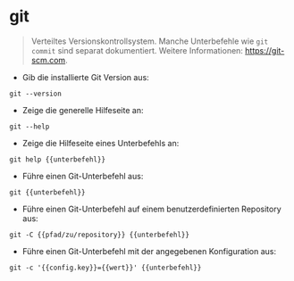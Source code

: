 # git

> Verteiltes Versionskontrollsystem.
> Manche Unterbefehle wie `git commit` sind separat dokumentiert.
> Weitere Informationen: <https://git-scm.com>.

- Gib die installierte Git Version aus:

`git --version`

- Zeige die generelle Hilfeseite an:

`git --help`

- Zeige die Hilfeseite eines Unterbefehls an:

`git help {{unterbefehl}}`

- Führe einen Git-Unterbefehl aus:

`git {{unterbefehl}}`

- Führe einen Git-Unterbefehl auf einem benutzerdefinierten Repository aus:

`git -C {{pfad/zu/repository}} {{unterbefehl}}`

- Führe einen Git-Unterbefehl mit der angegebenen Konfiguration aus:

`git -c '{{config.key}}={{wert}}' {{unterbefehl}}`
